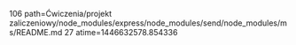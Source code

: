 106 path=Ćwiczenia/projekt zaliczeniowy/node_modules/express/node_modules/send/node_modules/ms/README.md
27 atime=1446632578.854336
